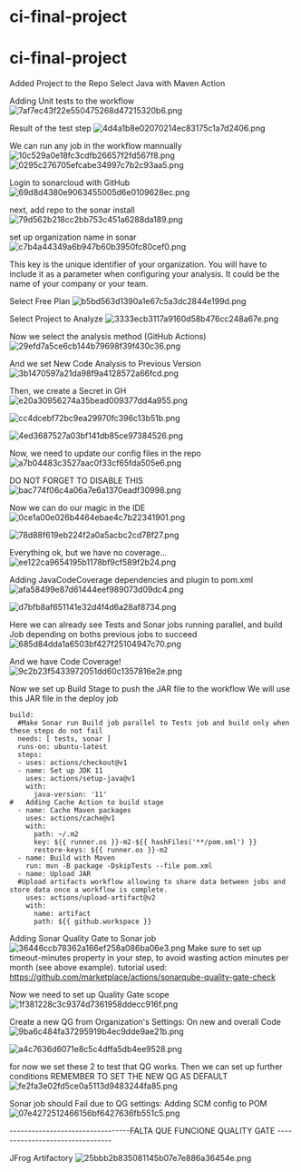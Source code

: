 # ci-final-project

# ci-final-project

Added Project to the Repo
Select Java with Maven Action

Adding Unit tests to the workflow
![7af7ec43f22e550475268d47215320b6.png](:/fd1da4dfc2394bb0ae8e96caf7b7fe1c)

Result of the test step
![4d4a1b8e02070214ec83175c1a7d2406.png](:/b9d58f54f6b44aed87744548786e48c5)

We can run any job in the workflow mannually
![10c529a0e18fc3cdfb26657f2fd567f8.png](:/07fae8b0da754bfdbbe61d1629f3c66b)
![0295c276705efcabe34997c7b2c93aa5.png](:/13d001ac8f8a422bb9ed372668992d90)

Login to sonarcloud with GitHub
![69d8d4380e9063455005d6e0109628ec.png](:/d8d04f92509845c28db7b60bcab4bdb3)

next, add repo to the sonar install
![79d562b218cc2bb753c451a6288da189.png](:/7582a4a0c6864c9ca6da5ba5bce792b2)

set up organization name in sonar
![c7b4a44349a6b947b60b3950fc80cef0.png](:/074ff759fe6b41e4bb42d71eaa315f80)

This key is the unique identifier of your organization. You will have to include it as a parameter when configuring your analysis. It could be the name of your company or your team.


Select Free Plan
![b5bd563d1390a1e67c5a3dc2844e199d.png](:/0e4d64e1e514464b8aac213cb980a789)

Select Project to Analyze
![3333ecb3117a9160d58b476cc248a67e.png](:/dc2f13633b97428bbf828b55e3cba42d)

Now we select the analysis method (GitHub Actions)
![29efd7a5ce6cb144b79698f39f430c36.png](:/6715c53aa0534410b698fd0fff5e4019)

And we set New Code Analysis to Previous Version
![3b1470597a21da98f9a4128572a66fcd.png](:/4f6acf5f21274ddc8e7066d13637f801)

Then, we create a Secret in GH
![e20a30956274a35bead009377dd4a955.png](:/4ce3f58006a3428dbcba8477c6d7e553)

![cc4dcebf72bc9ea29970fc396c13b51b.png](:/19694b159ec448a9a463a50def550ce9)

![4ed3687527a03bf141db85ce97384526.png](:/0a35d032bb59488c8aa78ea49acf7466)

Now, we need to update our config files in the repo
![a7b04483c3527aac0f33cf65fda505e6.png](:/271655eae412458eacf32e6e981442cc)

DO NOT FORGET TO DISABLE THIS
![bac774f06c4a06a7e6a1370eadf30998.png](:/1892acbb16994665ab205c412186729e)

Now we can do our magic in the IDE
![0ce1a00e026b4464ebae4c7b22341901.png](:/58c4270412d442278f2ed08c994f5ae7)

![78d88f619eb224f2a0a5acbc2cd78f27.png](:/0842009cf83448a6a5022db9b271daaf)

Everything ok, but we have no coverage...
![ee122ca9654195b1178bf9cf589f2b24.png](:/549c666fb5c04ec0813dccf8c64ba8aa)

Adding JavaCodeCoverage dependencies and plugin to pom.xml
![afa58499e87d61444eef989073d09dc4.png](:/7e9dfa2b295f4605b6644f714618e988)

![d7bfb8af651141e32d4f4d6a28af8734.png](:/881dc431a3f4497581116ed09c6c535f)

Here we can already see Tests and Sonar jobs running parallel, and build Job depending on boths previous jobs to succeed
![685d84dda1a6503bf427f25104947c70.png](:/ee345cc2cfd14f7ebeb5862b25de590a)

And we have Code Coverage!
![9c2b23f5433972051dd60c1357816e2e.png](:/9c1a81626b8547509fee021a8239c09d)

Now we set up Build Stage to push the JAR file to the workflow
We will use this JAR file in the deploy job
  ```
build:
    #Make Sonar run Build job parallel to Tests job and build only when these steps do not fail
    needs: [ tests, sonar ]
    runs-on: ubuntu-latest
    steps:
    - uses: actions/checkout@v1
    - name: Set up JDK 11
      uses: actions/setup-java@v1
      with:
        java-version: '11'
#   Adding Cache Action to build stage
    - name: Cache Maven packages
      uses: actions/cache@v1
      with:
        path: ~/.m2
        key: ${{ runner.os }}-m2-${{ hashFiles('**/pom.xml') }}
        restore-keys: ${{ runner.os }}-m2
    - name: Build with Maven
      run: mvn -B package -DskipTests --file pom.xml
    - name: Upload JAR
    #Upload artifacts workflow allowing to share data between jobs and store data once a workflow is complete.
      uses: actions/upload-artifact@v2
      with:
        name: artifact
        path: ${{ github.workspace }}
```


Adding Sonar Quality Gate to Sonar job
![36446ccb78362a166ef258a086ba06e3.png](:/f1a0877b400c430d9f0fef6f41f420f1)
Make sure to set up timeout-minutes property in your step, to avoid wasting action minutes per month (see above example).
tutorial used:
https://github.com/marketplace/actions/sonarqube-quality-gate-check

Now we need to set up Quality Gate scope
![1f381228c3c9374d7361958ddecc916f.png](:/61b63bdc7db44497bd68fbe968eec594)

Create a new QG from Organization's Settings:
On new and overall Code
![9ba6c484fa37295919b4ec9dde9ae21b.png](:/76c5e03eb7364eaaac4e7e1656990e88)

![a4c7636d6071e8c5c4dffa5db4ee9528.png](:/6d49d58c9f40473184e547f937cccb9a)

for now we set these 2 to test that QG works. Then we can set up further conditions
REMEMBER TO SET THE NEW QG AS DEFAULT
![fe2fa3e02fd5ce0a5113d9483244fa85.png](:/1c268a0f6da84954b60e915c1c253bdc)

Sonar job should Fail due to QG settings:
Adding SCM config to POM
![07e4272512466156bf6427636fb551c5.png](:/909f97058fbf41a89a292368b77a0550)


---------------------------------FALTA QUE FUNCIONE QUALITY GATE --------------------------------

JFrog Artifactory
![25bbb2b835081145b07e7e886a36454e.png](:/e1800ca03332459d973e9b482f0e2272)